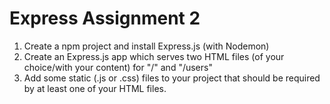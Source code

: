 # Express Assignment 2

1. Create a npm project and install Express.js (with Nodemon)
1. Create an Express.js app which serves two HTML files (of your choice/with your content) for "/" and "/users"
1. Add some static (.js or .css) files to your project that should be required by at least one of your HTML files.
